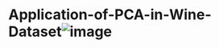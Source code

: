 # Application-of-PCA-in-Wine-Dataset![image](https://github.com/bikashparamanik/Application-of-PCA-in-Wine-Dataset/assets/118504748/df5b9af0-16ba-46ff-82f4-a36a90455d49)

